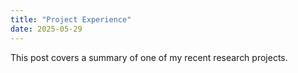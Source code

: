 ```yaml
---
title: "Project Experience"
date: 2025-05-29
---
```


This post covers a summary of one of my recent research projects.
